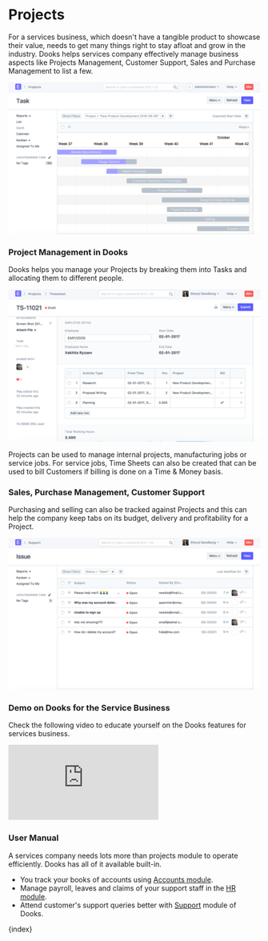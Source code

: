 <!-- add-breadcrumbs -->
# Projects

For a services business, which doesn't have a tangible product to showcase their value, needs to get many things right to stay afloat and grow in the industry. Dooks helps services company effectively manage business aspects like Projects Management, Customer Support, Sales and Purchase Management to list a few.

<img class="screenshot" alt="Gannt" src="./assets/services-hero.png">

### Project Management in Dooks

Dooks helps you manage your Projects by breaking them into Tasks and
allocating them to different people.

<img class="screenshot" alt="Project" src="./assets/projects.png">

Projects can be used to manage internal projects, manufacturing jobs or
service jobs. For service jobs, Time Sheets can also be created that can be used to bill Customers if billing is done on a Time & Money basis.

### Sales, Purchase Management, Customer Support

Purchasing and selling can also be tracked against Projects and this can help the company keep tabs on its budget, delivery and profitability for a Project.

<img class="screenshot" alt="Non Profit" src="./assets/support.png">

### Demo on Dooks for the Service Business

Check the following video to educate yourself on the Dooks features for services business.

<div>
    <div class='embed-container'>
        <iframe src='https://www.youtube.com/embed/mI8IkiGhaPA' frameborder='0' allowfullscreen>
        </iframe>
    </div>
</div>

### User Manual

A services company needs lots more than projects module to operate efficiently. Dooks has all of it available built-in.

- You track your books of accounts using [Accounts module](/dooks/accounts/).
- Manage payroll, leaves and claims of your support staff in the [HR module](/dooks/human-resources/).
- Attend customer's support queries better with [Support](/dooks/support/) module of Dooks.

{index}
